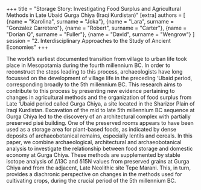 +++
title = "Storage Story: Investigating Food Surplus and Agricultural Methods in Late Ubaid Gurga Chiya (Iraqi Kurdistan)"
[extra]
authors = [
    {name = "Karolina", surname = "Joka"},
    {name = "Lara", surname = "Gonzalez Carretero"},
    {name = "Robert", surname = "Carter"},
    {name = "Dorian Q", surname = "Fuller"},
    {name = "David", surname = "Wengrow"}
]
session = "2. Interdisciplinary Approaches to the Study of Ancient Economies"
+++

The world’s earliest documented transition from village to urban life took place in Mesopotamia during the fourth millennium BC. In order to reconstruct the steps leading to this process, archaeologists have long focussed on the development of village life in the preceding ‘Ubaid period, corresponding broadly to the 5th millennium BC. This research aims to contribute to this process by presenting new evidence pertaining to changes in agricultural methods and the organization of food surplus from Late ‘Ubaid period called Gurga Chiya,  a site located in the Sharizor Plain of Iraqi Kurdistan. Excavation of the mid to late 5th millennium BC sequence at Gurga Chiya led to the discovery of an architectural complex with partially preserved pisé building. One of the preserved rooms appears to have been used as a storage area for plant-based foods, as indicated by dense deposits of archaeobotanical remains, especially lentils and cereals. In this paper, we combine archaeological, architectural and archaeobotanical analysis to investigate the relationship between food storage and domestic economy at Gurga Chiya. These methods are supplemented by stable isotope analysis of Δ13C and δ15N values from preserved grains at Gurga Chiya and from the adjacent, Late Neolithic site Tepe Marani. This, in turn, provides a diachronic perspective on changes in the methods used for cultivating crops, during the crucial period of the 5th millennium BC.
